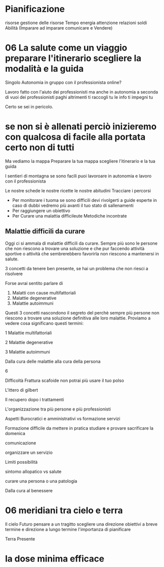 
# Pianificazione

risorse gestione delle risorse Tempo energia attenzione relazioni soldi Abilità (Imparare ad imparare comunicare e Vendere)
# 06 La salute come un viaggio preparare l'itinerario scegliere la modalità e la guida 

Singolo Autonomia in gruppo con il professionista online?


Lavoro fatto con l'aiuto dei professionisti ma anche in autonomia a seconda di vuoi dei professionisti paghi altrimenti ti raccogli tu le info ti impegni tu

Certo se sei in pericolo.



# se non si è allenati perciò inizieremo con qualcosa di facile alla portata certo non di tutti 

Ma vediamo la mappa 
Preparare la tua mappa scegliere l'itinerario e la tua guida


I sentieri di montagna se sono facili puoi lavoroare in autonomia e lavoro con il professionista

Le nostre schede 
le nostre ricette 
le nostre abitudini
Tracciare i percorsi





- Per monitorare i tuoma se sono difficili devi rivolgerti a guide esperte in caso di dubbi vedremo più avanti il tuo stato di sallenamenti 
- Per raggiungere un obiettivo
- Per Curare una malattia difficileute 
Metodiche incontrate 


## Malattie difficili da curare

Oggi ci si ammala di malattie difficili da curare. Sempre più sono le persone che non riescono a trovare una soluzione e che pur faccendo attività sportive o attività che sembrerebbero favorirla non riescono a mantenersi  in salute.

 3 concetti da tenere ben presente, se hai un problema che non riesci a risolvere

Forse avrai sentito parlare di 

 1. Malatti con cause multifattoriali  
 2. Malattie degenerative 
 3. Malattie autoimmuni

Questi 3 concetti nascondono il segreto del perchè sempre più persone non riescono a trovare una soluzione definitiva alle loro malattie. 
Proviamo a vedere cosa significano questi termini:

 1 Malattie multifattoriali

 2 Malattie degenerative

 3 Malattie autoimmuni


 Dalla cura delle malattie alla cura della persona 

6 


Difficoltà 
Frattura scafoide non potrai più usare il tuo polso

L'ittero di gilbert

Il recupero dopo i trattamenti

L'organizzazione tra più persone e più professionisti

Aspetti Burocratici e amministrativi vs formazione servizi

Formazione difficile da mettere in pratica studiare e provare sacrificare la domenica

comunicazione

organizzare un servizio

Limiti possibilità

sintomo allopatico vs salute

curare una persona o una patologia 

Dalla cura al benessere 

# 06 meridiani tra cielo e terra

Il cielo Futuro pensare a un tragitto scegliere una direzione obiettivi a breve termine e direzione a lungo termine l'importanza di pianificare


Terra Presente

# la dose minima efficace
<!--stackedit_data:
eyJoaXN0b3J5IjpbLTcwMzM2OTc3MCwtMTg2NDYyMTcwNSwtNT
ExOTM2NTkyLC0xNDYwMDQ0NTYzLDc3MDY1NjE5NywxNDY4MjIx
NjA2XX0=
-->